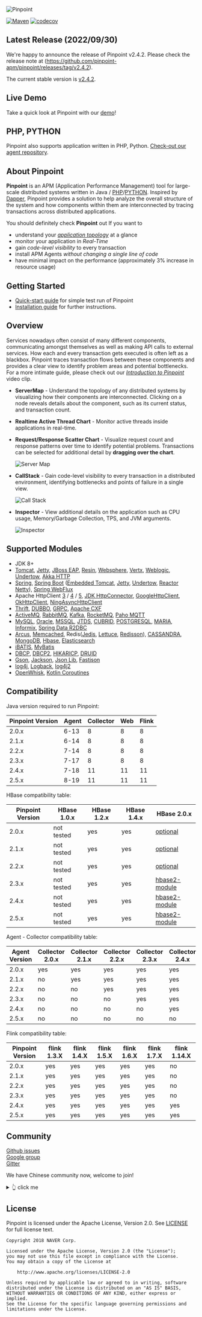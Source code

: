 

![Pinpoint](web/psd/logo.png)

[![Maven](https://img.shields.io/github/workflow/status/pinpoint-apm/pinpoint/Maven/master?label=build&logo=github)](https://github.com/pinpoint-apm/pinpoint/actions?query=workflow%3AMaven)
[![codecov](https://codecov.io/gh/pinpoint-apm/pinpoint/branch/master/graph/badge.svg)](https://codecov.io/gh/pinpoint-apm/pinpoint)

## Latest Release (2022/09/30)

We're happy to announce the release of Pinpoint v2.4.2.
Please check the release note at (https://github.com/pinpoint-apm/pinpoint/releases/tag/v2.4.2).

The current stable version is [v2.4.2](https://github.com/pinpoint-apm/pinpoint/releases/tag/v2.4.2).

## Live Demo

Take a quick look at Pinpoint with our [demo](http://125.209.240.10:10123/main/ApiGateway@SPRING_BOOT/5m?inbound=1&outbound=4&wasOnly=false&bidirectional=false)!

## PHP, PYTHON

Pinpoint also supports application written in PHP, Python. [Check-out our agent repository](https://github.com/pinpoint-apm/pinpoint-c-agent).

## About Pinpoint

**Pinpoint** is an APM (Application Performance Management) tool for large-scale distributed systems written in Java / [PHP](https://github.com/pinpoint-apm/pinpoint-c-agent)/[PYTHON]((https://github.com/pinpoint-apm/pinpoint-c-agent)).
Inspired by [Dapper](http://research.google.com/pubs/pub36356.html "Google Dapper"),
Pinpoint provides a solution to help analyze the overall structure of the system and how components within them are interconnected by tracing transactions across distributed applications.

You should definitely check **Pinpoint** out If you want to

* understand your *[application topology](https://pinpoint-apm.gitbook.io/pinpoint/want-a-quick-tour/overview)* at a glance
* monitor your application in *Real-Time*
* gain *code-level visibility* to every transaction
* install APM Agents *without changing a single line of code*
* have minimal impact on the performance (approximately 3% increase in resource usage)

## Getting Started
 * [Quick-start guide](https://pinpoint-apm.gitbook.io/pinpoint/getting-started/quickstart) for simple test run of Pinpoint
 * [Installation guide](https://pinpoint-apm.gitbook.io/pinpoint/getting-started/installation) for further instructions.
 
## Overview
Services nowadays often consist of many different components, communicating amongst themselves as well as making API calls to external services. How each and every transaction gets executed is often left as a blackbox. Pinpoint traces transaction flows between these components and provides a clear view to identify problem areas and potential bottlenecks.<br/>
For a more intimate guide, please check out our *[Introduction to Pinpoint](https://pinpoint-apm.gitbook.io/pinpoint/#want-a-quick-tour)* video clip.

* **ServerMap** - Understand the topology of any distributed systems by visualizing how their components are interconnected. Clicking on a node reveals details about the component, such as its current status, and transaction count.
* **Realtime Active Thread Chart** - Monitor active threads inside applications in real-time.
* **Request/Response Scatter Chart** - Visualize request count and response patterns over time to identify potential problems. Transactions can be selected for additional detail by **dragging over the chart**.

  ![Server Map](doc/images/ss_server-map.png)

* **CallStack** - Gain code-level visibility to every transaction in a distributed environment, identifying bottlenecks and points of failure in a single view.

  ![Call Stack](doc/images/ss_call-stack.png)

* **Inspector** - View additional details on the application such as CPU usage, Memory/Garbage Collection, TPS, and JVM arguments.

  ![Inspector](doc/images/ss_inspector.png)

## Supported Modules
* JDK 8+
* [Tomcat](https://github.com/pinpoint-apm/pinpoint/tree/master/plugins/tomcat), [Jetty](https://github.com/pinpoint-apm/pinpoint/tree/master/plugins/jetty), [JBoss EAP](https://github.com/pinpoint-apm/pinpoint/tree/master/plugins/jboss), [Resin](https://github.com/pinpoint-apm/pinpoint/tree/master/plugins/resin), [Websphere](https://github.com/pinpoint-apm/pinpoint/tree/master/plugins/websphere), [Vertx](https://github.com/pinpoint-apm/pinpoint/tree/master/plugins/vertx), [Weblogic](https://github.com/pinpoint-apm/pinpoint/tree/master/plugins/weblogic), [Undertow](https://github.com/pinpoint-apm/pinpoint/tree/master/plugins/undertow), [Akka HTTP](https://github.com/pinpoint-apm/pinpoint/tree/master/plugins/akka-http)
* [Spring](https://github.com/pinpoint-apm/pinpoint/tree/master/plugins/spring), [Spring Boot](https://github.com/pinpoint-apm/pinpoint/tree/master/plugins/spring-boot) ([Embedded Tomcat](https://github.com/pinpoint-apm/pinpoint/tree/master/plugins/tomcat), [Jetty](https://github.com/pinpoint-apm/pinpoint/tree/master/plugins/jetty), [Undertow](https://github.com/pinpoint-apm/pinpoint/tree/master/plugins/undertow), [Reactor Netty](https://github.com/pinpoint-apm/pinpoint/tree/master/plugins/reactor-netty)), [Spring WebFlux](https://github.com/pinpoint-apm/pinpoint/tree/master/plugins/spring-webflux)
* Apache HttpClient [3](https://github.com/pinpoint-apm/pinpoint/tree/master/plugins/httpclient3) / [4](https://github.com/pinpoint-apm/pinpoint/tree/master/plugins/httpclient4) / [5](https://github.com/pinpoint-apm/pinpoint/tree/master/plugins/httpclient5), [JDK HttpConnector](https://github.com/pinpoint-apm/pinpoint/tree/master/plugins/jdk-http), [GoogleHttpClient](https://github.com/pinpoint-apm/pinpoint/tree/master/plugins/google-httpclient), [OkHttpClient](https://github.com/pinpoint-apm/pinpoint/tree/master/plugins/okhttp), [NingAsyncHttpClient](https://github.com/pinpoint-apm/pinpoint/tree/master/plugins/ning-asynchttpclient)
* [Thrift](https://github.com/pinpoint-apm/pinpoint/tree/master/plugins/thrift), [DUBBO](https://github.com/pinpoint-apm/pinpoint/tree/master/plugins/dubbo), [GRPC](https://github.com/pinpoint-apm/pinpoint/tree/master/plugins/grpc), [Apache CXF](https://github.com/pinpoint-apm/pinpoint/tree/master/plugins/cxf)
* [ActiveMQ](https://github.com/pinpoint-apm/pinpoint/tree/master/plugins/activemq-client), [RabbitMQ](https://github.com/pinpoint-apm/pinpoint/tree/master/plugins/rabbitmq), [Kafka](https://github.com/pinpoint-apm/pinpoint/tree/master/plugins/kafka), [RocketMQ](https://github.com/pinpoint-apm/pinpoint/tree/master/plugins/rabbitmq), [Paho MQTT](https://github.com/pinpoint-apm/pinpoint/tree/master/plugins/paho-mqtt)
* [MySQL](https://github.com/pinpoint-apm/pinpoint/tree/master/plugins/mysql-jdbc), [Oracle](https://github.com/pinpoint-apm/pinpoint/tree/master/plugins/oracle-jdbc), [MSSQL](https://github.com/pinpoint-apm/pinpoint/tree/master/plugins/mssql-jdbc), [JTDS](https://github.com/pinpoint-apm/pinpoint/tree/master/plugins/jtds), [CUBRID](https://github.com/pinpoint-apm/pinpoint/tree/master/plugins/cubrid-jdbc), [POSTGRESQL](https://github.com/pinpoint-apm/pinpoint/tree/master/plugins/postgresql-jdbc), [MARIA](https://github.com/pinpoint-apm/pinpoint/tree/master/plugins/mariadb-jdbc), [Informix](https://github.com/pinpoint-apm/pinpoint/tree/master/plugins/informix-jdbc), [Spring Data R2DBC](https://github.com/pinpoint-apm/pinpoint/tree/master/plugins/spring-data-r2dbc)
* [Arcus](https://github.com/pinpoint-apm/pinpoint/tree/master/plugins/arcus), [Memcached](https://github.com/pinpoint-apm/pinpoint/tree/master/plugins/arcus), Redis([Jedis](https://github.com/pinpoint-apm/pinpoint/blob/master/plugins/redis), [Lettuce](https://github.com/pinpoint-apm/pinpoint/tree/master/plugins/redis-lettuce), [Redisson](https://github.com/pinpoint-apm/pinpoint/tree/master/plugins/redis-redisson)), [CASSANDRA](https://github.com/pinpoint-apm/pinpoint/tree/master/plugins/cassandra), [MongoDB](https://github.com/pinpoint-apm/pinpoint/tree/master/plugins/mongodb), [Hbase](https://github.com/pinpoint-apm/pinpoint/tree/master/plugins/hbase), [Elasticsearch](https://github.com/pinpoint-apm/pinpoint/tree/master/plugins/elasticsearch)
* [iBATIS](https://github.com/pinpoint-apm/pinpoint/tree/master/plugins/ibatis), [MyBatis](https://github.com/pinpoint-apm/pinpoint/tree/master/plugins/mybatis)
* [DBCP](https://github.com/pinpoint-apm/pinpoint/tree/master/plugins/dbcp), [DBCP2](https://github.com/pinpoint-apm/pinpoint/tree/master/plugins/dbcp2), [HIKARICP](https://github.com/pinpoint-apm/pinpoint/tree/master/plugins/hikaricp), [DRUID](https://github.com/pinpoint-apm/pinpoint/tree/master/plugins/druid)
* [Gson](https://github.com/pinpoint-apm/pinpoint/tree/master/plugins/gson), [Jackson](https://github.com/pinpoint-apm/pinpoint/tree/master/plugins/jackson), [Json Lib](https://github.com/pinpoint-apm/pinpoint/tree/master/plugins/json-lib), [Fastjson](https://github.com/pinpoint-apm/pinpoint/tree/master/plugins/fastjson)
* [log4j](https://github.com/pinpoint-apm/pinpoint/tree/master/plugins/log4j), [Logback](https://github.com/pinpoint-apm/pinpoint/tree/master/plugins/logback), [log4j2](https://github.com/pinpoint-apm/pinpoint/tree/master/plugins/log4j2)
* [OpenWhisk](https://github.com/pinpoint-apm/pinpoint/tree/master/plugins/openwhisk), [Kotlin Coroutines](https://github.com/pinpoint-apm/pinpoint/tree/master/plugins/kotlin-coroutines)

## Compatibility

Java version required to run Pinpoint:
<!-- <compatibilityJava.md> -->
Pinpoint Version | Agent | Collector | Web | Flink
---------------- |-------| --------- | --- | ---
2.0.x  | 6-13  | 8   | 8 | 8
2.1.x  | 6-14  | 8   | 8 | 8
2.2.x  | 7-14  | 8   | 8 | 8
2.3.x  | 7-17  | 8   | 8 | 8
2.4.x  | 7-18  | 11  | 11 | 11
2.5.x  | 8-19  | 11  | 11 | 11
<!-- </compatibilityJava.md> -->
HBase compatibility table:
<!-- <compatibilityHbase.md> -->
Pinpoint Version | HBase 1.0.x | HBase 1.2.x | HBase 1.4.x | HBase 2.0.x
---------------- | ----------- | ----------- | ----------- | -----------
2.0.x | not tested | yes | yes | [optional](https://pinpoint-apm.gitbook.io/pinpoint/documents/hbase-upgrade#do-you-like-to-use-hbase-2x-for-pinpoint)
2.1.x | not tested | yes | yes | [optional](https://pinpoint-apm.gitbook.io/pinpoint/documents/hbase-upgrade#do-you-like-to-use-hbase-2x-for-pinpoint)
2.2.x | not tested | yes | yes | [optional](https://pinpoint-apm.gitbook.io/pinpoint/documents/hbase-upgrade#do-you-like-to-use-hbase-2x-for-pinpoint)
2.3.x | not tested | yes | yes | [hbase2-module](https://github.com/pinpoint-apm/pinpoint/tree/master/hbase2-module)
2.4.x | not tested | yes | yes | [hbase2-module](https://github.com/pinpoint-apm/pinpoint/tree/master/hbase2-module)
2.5.x | not tested | yes | yes | [hbase2-module](https://github.com/pinpoint-apm/pinpoint/tree/master/hbase2-module)
<!-- </compatibilityHbase.md> -->
Agent - Collector compatibility table:
<!-- <compatibilityPinpoint.md> -->
Agent Version | Collector 2.0.x | Collector 2.1.x | Collector 2.2.x | Collector 2.3.x | Collector 2.4.x | Collector 2.5.x |
------------- | --------------- | --------------- | --------------- | --------------- | --------------- | --------------- |
2.0.x | yes | yes | yes | yes | yes | yes
2.1.x | no  | yes | yes | yes | yes | yes
2.2.x | no  | no  | yes | yes | yes | yes
2.3.x | no  | no  | no  | yes | yes | yes
2.4.x | no  | no  | no  | no  | yes | yes
2.5.x | no  | no  | no  | no  | no  | yes
<!-- </compatibilityPinpoint.md> -->
Flink compatibility table:

Pinpoint Version | flink 1.3.X | flink 1.4.X | flink 1.5.X | flink 1.6.X | flink 1.7.X | flink 1.14.X
---------------- | ----------- | ----------- | ----------- | ----------- | ----------- | -----------
2.0.x | yes | yes | yes | yes | yes | no
2.1.x | yes | yes | yes | yes | yes | no
2.2.x | yes | yes | yes | yes | yes | no
2.3.x | yes | yes | yes | yes | yes | no
2.4.x | yes | yes | yes | yes | yes | yes
2.5.x | yes | yes | yes | yes | yes | yes


## Community

[Github issues](https://github.com/pinpoint-apm/pinpoint/issues)  
[Google group](https://groups.google.com/forum/#!forum/pinpoint_user)  
[Gitter](https://gitter.im/naver/pinpoint)  

We have Chinese community now, welcome to join!

<details>
  <summary> 👆 click me
</summary>

QQ Group1: 897594820 | QQ Group2: 812507584 | QQ Group3: 882020485| DING Group : 21981598
:----------------: |:----------------: | :-----------: | :-----------: 
![QQ Group1](doc/images/NAVERPinpoint.png) | ![QQ Group2](doc/images/NAVERPinpoint2.png)| ![QQ Group3](doc/images/NAVERPinpoint3.png)| ![DING Group](doc/images/NaverPinpoint交流群-DING.jpg)

</details>

## License
Pinpoint is licensed under the Apache License, Version 2.0.
See [LICENSE](LICENSE) for full license text.

```
Copyright 2018 NAVER Corp.

Licensed under the Apache License, Version 2.0 (the "License");
you may not use this file except in compliance with the License.
You may obtain a copy of the License at

    http://www.apache.org/licenses/LICENSE-2.0

Unless required by applicable law or agreed to in writing, software
distributed under the License is distributed on an "AS IS" BASIS,
WITHOUT WARRANTIES OR CONDITIONS OF ANY KIND, either express or implied.
See the License for the specific language governing permissions and
limitations under the License.
```

